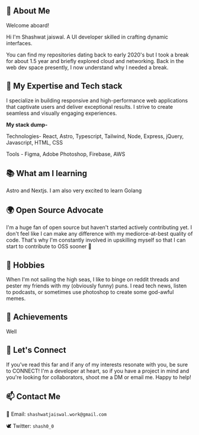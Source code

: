 
## 📌 About Me
Welcome aboard!

Hi I'm Shashwat jaiswal. A UI developer skilled in crafting dynamic interfaces. 

You can find my repositories dating back to early 2020's but I took a break for about 1.5 year and briefly explored cloud and networking. Back in the web dev space presently, I now understand why I needed a break.
 
## 🧰 My Expertise and Tech stack

I specialize in building responsive and high-performance web applications that captivate users and deliver exceptional results. I strive to create seamless and visually engaging experiences.

**My stack dump-**

Technologies- React, Astro, Typescript, Tailwind, Node, Express, jQuery, Javascript, HTML, CSS 

Tools - Figma, Adobe Photoshop, Firebase, AWS 

## 📚 What am I learning
Astro and Nextjs. I am also very excited to learn Golang

## 🌍 Open Source Advocate

I'm a huge fan of open source but haven't started actively contributing yet. I don't feel like I can make any difference with my mediorce-at-best quality of code. That's why I'm constantly involved in upskilling myself so that I can start to contribute to OSS sooner 🔮

## 📱 Hobbies

When I'm not sailing the high seas, I like to binge on reddit threads and pester my friends with my (obviously funny) puns. I read tech news, listen to podcasts, or sometimes use photoshop to create some god-awful memes. 

## 🥇 Achievements
Well


## 🤝 Let's Connect

If you've read this far and if any of my interests resonate with you, be sure to CONNECT! 
I'm a developer at heart, so if you have a project in mind and you're looking for collaborators, shoot me a DM or email me. Happy to help!

## 📫 Contact Me

📧 Email: `shashwatjaiswal.work@gmail.com `

🕊 Twitter: `shash0_0`
